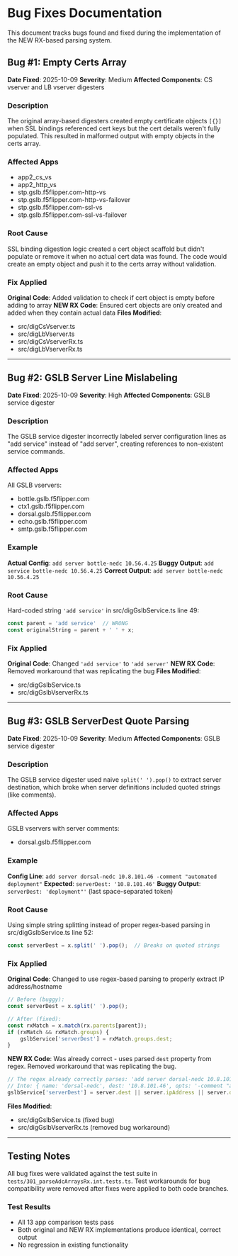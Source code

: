 # Bug Fixes Documentation

This document tracks bugs found and fixed during the implementation of the NEW RX-based parsing system.

## Bug #1: Empty Certs Array

**Date Fixed**: 2025-10-09
**Severity**: Medium
**Affected Components**: CS vserver and LB vserver digesters

### Description
The original array-based digesters created empty certificate objects `[{}]` when SSL bindings referenced cert keys but the cert details weren't fully populated. This resulted in malformed output with empty objects in the certs array.

### Affected Apps
- app2_cs_vs
- app2_http_vs
- stp.gslb.f5flipper.com-http-vs
- stp.gslb.f5flipper.com-http-vs-failover
- stp.gslb.f5flipper.com-ssl-vs
- stp.gslb.f5flipper.com-ssl-vs-failover

### Root Cause
SSL binding digestion logic created a cert object scaffold but didn't populate or remove it when no actual cert data was found. The code would create an empty object and push it to the certs array without validation.

### Fix Applied
**Original Code**: Added validation to check if cert object is empty before adding to array
**NEW RX Code**: Ensured cert objects are only created and added when they contain actual data
**Files Modified**:
- src/digCsVserver.ts
- src/digLbVserver.ts
- src/digCsVserverRx.ts
- src/digLbVserverRx.ts

---

## Bug #2: GSLB Server Line Mislabeling

**Date Fixed**: 2025-10-09
**Severity**: High
**Affected Components**: GSLB service digester

### Description
The GSLB service digester incorrectly labeled server configuration lines as "add service" instead of "add server", creating references to non-existent service commands.

### Affected Apps
All GSLB vservers:
- bottle.gslb.f5flipper.com
- ctx1.gslb.f5flipper.com
- dorsal.gslb.f5flipper.com
- echo.gslb.f5flipper.com
- smtp.gslb.f5flipper.com

### Example
**Actual Config**: `add server bottle-nedc 10.56.4.25`
**Buggy Output**: `add service bottle-nedc 10.56.4.25`
**Correct Output**: `add server bottle-nedc 10.56.4.25`

### Root Cause
Hard-coded string `'add service'` in src/digGslbService.ts line 49:
```typescript
const parent = 'add service'  // WRONG
const originalString = parent + ' ' + x;
```

### Fix Applied
**Original Code**: Changed `'add service'` to `'add server'`
**NEW RX Code**: Removed workaround that was replicating the bug
**Files Modified**:
- src/digGslbService.ts
- src/digGslbVserverRx.ts

---

## Bug #3: GSLB ServerDest Quote Parsing

**Date Fixed**: 2025-10-09
**Severity**: Medium
**Affected Components**: GSLB service digester

### Description
The GSLB service digester used naive `split(' ').pop()` to extract server destination, which broke when server definitions included quoted strings (like comments).

### Affected Apps
GSLB vservers with server comments:
- dorsal.gslb.f5flipper.com

### Example
**Config Line**: `add server dorsal-nedc 10.8.101.46 -comment "automated deployment"`
**Expected**: `serverDest: '10.8.101.46'`
**Buggy Output**: `serverDest: 'deployment"'` (last space-separated token)

### Root Cause
Using simple string splitting instead of proper regex-based parsing in src/digGslbService.ts line 52:
```typescript
const serverDest = x.split(' ').pop();  // Breaks on quoted strings
```

### Fix Applied
**Original Code**: Changed to use regex-based parsing to properly extract IP address/hostname
```typescript
// Before (buggy):
const serverDest = x.split(' ').pop();

// After (fixed):
const rxMatch = x.match(rx.parents[parent]);
if (rxMatch && rxMatch.groups) {
    gslbService['serverDest'] = rxMatch.groups.dest;
}
```

**NEW RX Code**: Was already correct - uses parsed `dest` property from regex. Removed workaround that was replicating the bug.
```typescript
// The regex already correctly parses: 'add server dorsal-nedc 10.8.101.46 -comment "automated deployment"'
// Into: { name: 'dorsal-nedc', dest: '10.8.101.46', opts: '-comment "automated deployment"' }
gslbService['serverDest'] = server.dest || server.ipAddress || server.domain;
```

**Files Modified**:
- src/digGslbService.ts (fixed bug)
- src/digGslbVserverRx.ts (removed bug workaround)

---

## Testing Notes

All bug fixes were validated against the test suite in `tests/301_parseAdcArraysRx.int.tests.ts`. Test workarounds for bug compatibility were removed after fixes were applied to both code branches.

### Test Results
- All 13 app comparison tests pass
- Both original and NEW RX implementations produce identical, correct output
- No regression in existing functionality
